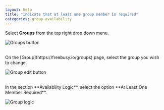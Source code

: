 ```yaml
---
layout: help
title: "Indicate that at least one group member is required"
categories: group-availability
---
```


Select **Groups** from the top right drop down menu.

![Groups button](https://imgur.com/nVDD9RT.png)

<br>
On the [Group](https://freebusy.io/groups) page, select the group you wish to change.
<br>

![Group edit button](https://imgur.com/8A2PSmr.png)

<br>
In the section **Availability Logic**, select the option **At Least One Member Required**.

![Group logic](https://i.imgur.com/76h4Czr.png)
